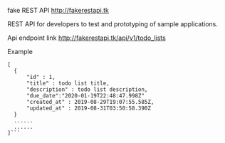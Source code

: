 fake REST API
http://fakerestapi.tk

REST API for developers to test and prototyping of sample applications.

Api endpoint link http://fakerestapi.tk/api/v1/todo_lists

Example

```curl -X GET http://fakerestapi.tk/api/v1/todo_lists
[
  {
	  "id" : 1,
	  "title" : todo list title,
	  "description" : todo list description,
	  "due_date":"2020-01-19T22:48:47.998Z"
	  "created_at" : 2019-08-29T19:07:55.585Z,
	  "updated_at" : 2019-08-31T03:50:58.390Z
  }
  ......
  ......
]```
        
